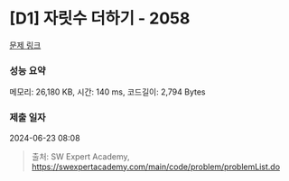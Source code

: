 # [D1] 자릿수 더하기 - 2058 

[문제 링크](https://swexpertacademy.com/main/code/problem/problemDetail.do?contestProbId=AV5QPRjqA10DFAUq) 

### 성능 요약

메모리: 26,180 KB, 시간: 140 ms, 코드길이: 2,794 Bytes

### 제출 일자

2024-06-23 08:08



> 출처: SW Expert Academy, https://swexpertacademy.com/main/code/problem/problemList.do